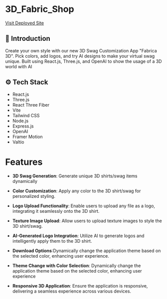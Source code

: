 # 3D_Fabric_Shop


[Visit Deployed Site](https://shirt3d98.netlify.app/)


## <a name="introduction">🤖 Introduction</a>

Create your own style with our new 3D Swag Customization App "Fabrica 3D". Pick colors, add logos, and try AI designs to make your virtual swag unique. Built using React.js, Three.js, and OpenAI to show the usage of a 3D world with AI


## <a name="tech-stack">⚙️ Tech Stack</a>

- React.js
- Three.js
- React Three Fiber
- Vite
- Tailwind CSS
- Node.js
- Express.js
- OpenAI
- Framer Motion
- Valtio

 # Features

- **3D Swag Generation**: Generate unique 3D shirts/swag items dynamically

- **Color Customization**: Apply any color to the 3D shirt/swag for personalized styling.

- **Logo Upload Functionality**: Enable users to upload any file as a logo, integrating it seamlessly onto the 3D shirt.

- **Texture Image Upload**: Allow users to upload texture images to style the 3D shirt/swag.

- **AI-Generated Logo Integration**: Utilize AI to generate logos and intelligently apply them to the 3D shirt.

- **Download Options**:Dynamically change the application theme based on the selected color, enhancing user experience.

- **Theme Change with Color Selection**: Dynamically change the application theme based on the selected color, enhancing user experience

- **Responsive 3D Application**: Ensure the application is responsive, delivering a seamless experience across various devices.



 
